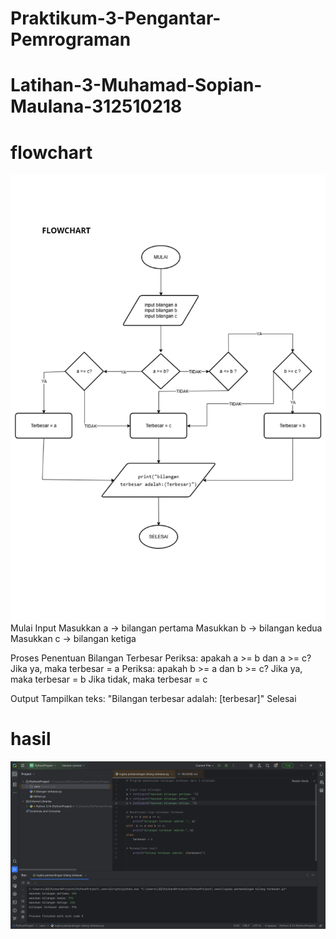 # Praktikum-3-Pengantar-Pemrograman
# Latihan-3-Muhamad-Sopian-Maulana-312510218

# flowchart
![Flowchart](flowchart.png)
Mulai
Input
Masukkan a → bilangan pertama
Masukkan b → bilangan kedua
Masukkan c → bilangan ketiga

Proses Penentuan Bilangan Terbesar
Periksa: apakah a >= b dan a >= c?
Jika ya, maka terbesar = a
Periksa: apakah b >= a dan b >= c?
Jika ya, maka terbesar = b
Jika tidak, maka terbesar = c

Output
Tampilkan teks: "Bilangan terbesar adalah: [terbesar]"
Selesai

# hasil
![hasil](hasil.png)

